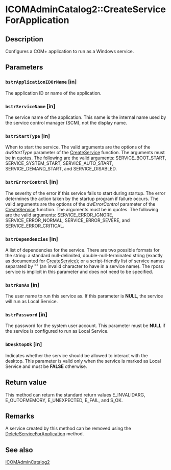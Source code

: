 # ICOMAdminCatalog2::CreateServiceForApplication

## Description

Configures a COM+ application to run as a Windows service.

## Parameters

### `bstrApplicationIDOrName` [in]

The application ID or name of the application.

### `bstrServiceName` [in]

 The service name of the application. This name is the internal name used by the service control manager (SCM), not the display name.

### `bstrStartType` [in]

When to start the service. The valid arguments are the options of the *dwStartType* parameter of the [CreateService](https://learn.microsoft.com/windows/desktop/api/winsvc/nf-winsvc-createservicea) function. The arguments must be in quotes. The following are the valid arguments: SERVICE_BOOT_START, SERVICE_SYSTEM_START, SERVICE_AUTO_START, SERVICE_DEMAND_START, and SERVICE_DISABLED.

### `bstrErrorControl` [in]

The severity of the error if this service fails to start during startup. The error determines the action taken by the startup program if failure occurs. The valid arguments are the options of the *dwErrorControl* parameter of the [CreateService](https://learn.microsoft.com/windows/desktop/api/winsvc/nf-winsvc-createservicea) function. The arguments must be in quotes. The following are the valid arguments: SERVICE_ERROR_IGNORE, SERVICE_ERROR_NORMAL, SERVICE_ERROR_SEVERE, and SERVICE_ERROR_CRITICAL.

### `bstrDependencies` [in]

A list of dependencies for the service. There are two possible formats for the string: a standard null-delimited, double-null-terminated string (exactly as documented for [CreateService](https://learn.microsoft.com/windows/desktop/api/winsvc/nf-winsvc-createservicea)); or a script-friendly list of service names separated by "\" (an invalid character to have in a service name). The rpcss service is implicit in this parameter and does not need to be specified.

### `bstrRunAs` [in]

The user name to run this service as. If this parameter is **NULL**, the service will run as Local Service.

### `bstrPassword` [in]

The password for the system user account. This parameter must be **NULL** if the service is configured to run as Local Service.

### `bDesktopOk` [in]

Indicates whether the service should be allowed to interact with the desktop. This parameter is valid only when the service is marked as Local Service and must be **FALSE** otherwise.

## Return value

This method can return the standard return values E_INVALIDARG, E_OUTOFMEMORY, E_UNEXPECTED, E_FAIL, and S_OK.

## Remarks

A service created by this method can be removed using the [DeleteServiceForApplication](https://learn.microsoft.com/windows/desktop/api/comadmin/nf-comadmin-icomadmincatalog2-deleteserviceforapplication) method.

## See also

[ICOMAdminCatalog2](https://learn.microsoft.com/windows/desktop/api/comadmin/nn-comadmin-icomadmincatalog2)
